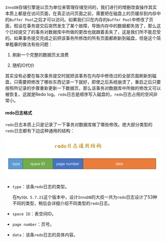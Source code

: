 `InnoDB`存储引擎是以页为单位来管理存储空间的，我们进行的增删改查操作其实本质上都是在访问页面，在真正访问页面之前，需要把在磁盘上的页缓存到内存中的`Buffer Pool`之后才可以访问。如果我们只在内存的`Buffer Pool`中修改了页面，假设在事务提交后突然发生了某个故障，导致内存中的数据都失效了，那么这个已经提交了的事务对数据库中所做的更改也就跟着丢失了，这是我们所不能忍受的。如果事务提交完成之前把该事务所修改的所有页面都刷新到磁盘，但是这个简单粗暴的做法有些问题：

1. 刷新一个完整的数据页太浪费

2. 随机IO代价

其实没有必要在每次事务提交时就把该事务在内存中修改过的全部页面刷新到磁盘，只需要把修改了哪些东西记录一下就好，即使之后系统崩溃了，重启之后只要按照所记录的步骤重新更新一下数据页，那么该事务对数据库中所做的修改又可以被恢复。这就是Redo log。`redo`日志是顺序写入磁盘的，`redo`日志占用的空间非常小。



#### redo日志格式

`redo`日志本质上只是记录了一下事务对数据库做了哪些修改。绝大部分类型的`redo`日志都有下边这种通用的结构：

![](img/redoglog)

- `type`：该条`redo`日志的类型。

  在`MySQL 5.7.21`这个版本中，设计`InnoDB`的大叔一共为`redo`日志设计了53种不同的类型，稍后会详细介绍不同类型的`redo`日志。

- `space ID`：表空间ID。

- `page number`：页号。

- `data`：该条`redo`日志的具体内容。

